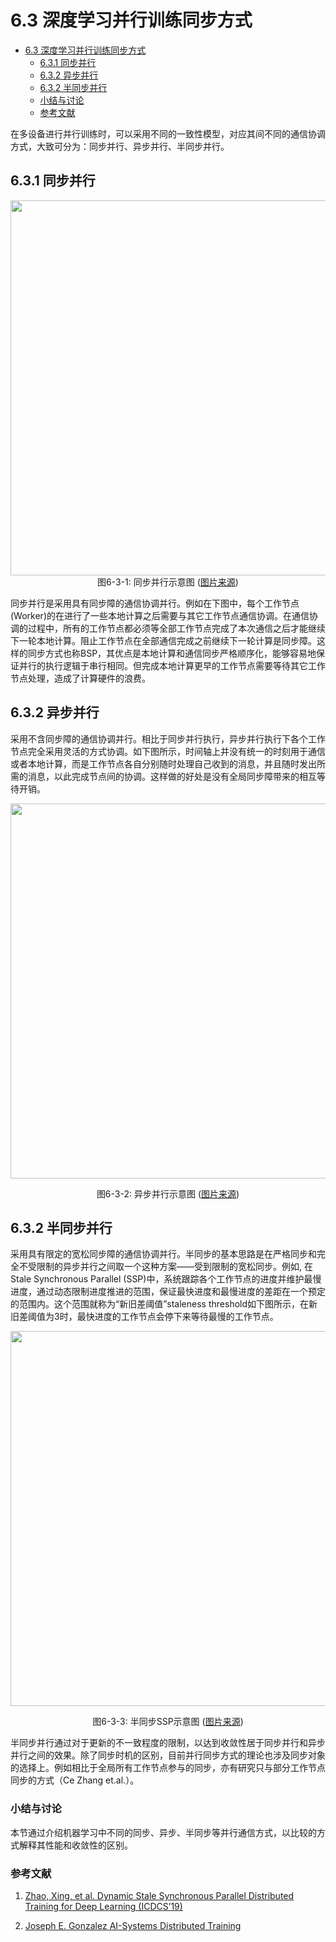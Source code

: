 <!--Copyright © Microsoft Corporation. All rights reserved.
  适用于[License](https://github.com/microsoft/AI-System/blob/main/LICENSE)版权许可-->



# 6.3 深度学习并行训练同步方式

- [6.3 深度学习并行训练同步方式](#63-深度学习并行训练同步方式)
  - [6.3.1 同步并行](#631-同步并行)
  - [6.3.2 异步并行](#632-异步并行)
  - [6.3.2 半同步并行](#632-半同步并行)
  - [小结与讨论](#小结与讨论)
  - [参考文献](#参考文献)
  
在多设备进行并行训练时，可以采用不同的一致性模型，对应其间不同的通信协调方式，大致可分为：同步并行、异步并行、半同步并行。

## 6.3.1 同步并行

<center><img src="./img/image22.png" width="600" height="" /></center>
<center>图6-3-1: 同步并行示意图 (<a href=https://ucbrise.github.io/cs294-ai-sys-fa19/assets/lectures/lec06/06_distributed_training.pdf>图片来源</a>)</center>

同步并行是采用具有同步障的通信协调并行。例如在下图中，每个工作节点(Worker)的在进行了一些本地计算之后需要与其它工作节点通信协调。在通信协调的过程中，所有的工作节点都必须等全部工作节点完成了本次通信之后才能继续下一轮本地计算。阻止工作节点在全部通信完成之前继续下一轮计算是同步障。这样的同步方式也称BSP，其优点是本地计算和通信同步严格顺序化，能够容易地保证并行的执行逻辑于串行相同。但完成本地计算更早的工作节点需要等待其它工作节点处理，造成了计算硬件的浪费。


## 6.3.2 异步并行

采用不含同步障的通信协调并行。相比于同步并行执行，异步并行执行下各个工作节点完全采用灵活的方式协调。如下图所示，时间轴上并没有统一的时刻用于通信或者本地计算，而是工作节点各自分别随时处理自己收到的消息，并且随时发出所需的消息，以此完成节点间的协调。这样做的好处是没有全局同步障带来的相互等待开销。

<center><img src="./img/image23.png" width="600" height="" /></center>
<p style="text-align: center;">图6-3-2: 异步并行示意图 (<a href=https://ucbrise.github.io/cs294-ai-sys-fa19/assets/lectures/lec06/06_distributed_training.pdf>图片来源</a>)</p>

## 6.3.2 半同步并行

采用具有限定的宽松同步障的通信协调并行。半同步的基本思路是在严格同步和完全不受限制的异步并行之间取一个这种方案——受到限制的宽松同步。例如,
在 Stale Synchronous Parallel (SSP)中，系统跟踪各个工作节点的进度并维护最慢进度，通过动态限制进度推进的范围，保证最快进度和最慢进度的差距在一个预定的范围内。这个范围就称为“新旧差阈值”staleness threshold如下图所示，在新旧差阈值为3时，最快进度的工作节点会停下来等待最慢的工作节点。

<center><img src="./img/image24.png" width="600" height="" /></center>
<p style="text-align: center;"> 图6-3-3: 半同步SSP示意图 (<a href=https://ieeexplore.ieee.org/abstract/document/8885215>图片来源</a>) </p>


半同步并行通过对于更新的不一致程度的限制，以达到收敛性居于同步并行和异步并行之间的效果。除了同步时机的区别，目前并行同步方式的理论也涉及同步对象的选择上。例如相比于全局所有工作节点参与的同步，亦有研究只与部分工作节点同步的方式（Ce Zhang et.al.）。


### 小结与讨论

本节通过介绍机器学习中不同的同步、异步、半同步等并行通信方式，以比较的方式解释其性能和收敛性的区别。

### 参考文献

<div id="SSP"></div>

1. [Zhao, Xing, et al. Dynamic Stale Synchronous Parallel Distributed Training for Deep Learning (ICDCS’19)](https://ieeexplore.ieee.org/abstract/document/8885215)


<div id="AISysTraining"></div>

2. [Joseph E. Gonzalez AI-Systems Distributed Training](https://ucbrise.github.io/cs294-ai-sys-fa19/assets/lectures/lec06/06_distributed_training.pdf)

